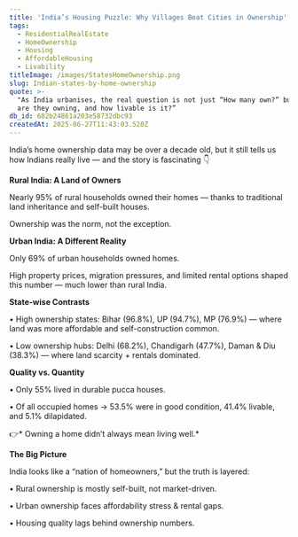 ```yaml
---
title: 'India’s Housing Puzzle: Why Villages Beat Cities in Ownership'
tags:
  - ResidentialRealEstate
  - HomeOwnership
  - Housing
  - AffordableHousing
  - Livability
titleImage: /images/StatesHomeOwnership.png
slug: Indian-states-by-home-ownership
quote: >-
  "As India urbanises, the real question is not just “How many own?” but “What
  are they owning, and how livable is it?”
db_id: 682b24861a203e58732dbc93
createdAt: 2025-06-27T11:43:03.520Z
---
```


India’s home ownership data may be over a decade old, but it still tells us how Indians really live — and the story is fascinating 👇

**Rural India: A Land of Owners**

Nearly 95% of rural households owned their homes — thanks to traditional land inheritance and self-built houses.

Ownership was the norm, not the exception.

**Urban India: A Different Reality**

Only 69% of urban households owned homes.

High property prices, migration pressures, and limited rental options shaped this number — much lower than rural India.

**State-wise Contrasts**

•	High ownership states: Bihar (96.8%), UP (94.7%), MP (76.9%) — where land was more affordable and self-construction common.

•	Low ownership hubs: Delhi (68.2%), Chandigarh (47.7%), Daman & Diu (38.3%) — where land scarcity + rentals dominated.

**Quality vs. Quantity**

•	Only 55% lived in durable pucca houses.

•	Of all occupied homes → 53.5% were in good condition, 41.4% livable, and 5.1% dilapidated.

👉\* Owning a home didn’t always mean living well.\*

**The Big Picture**

India looks like a “nation of homeowners,” but the truth is layered:

•	Rural ownership is mostly self-built, not market-driven.

•	Urban ownership faces affordability stress & rental gaps.

•	Housing quality lags behind ownership numbers.
